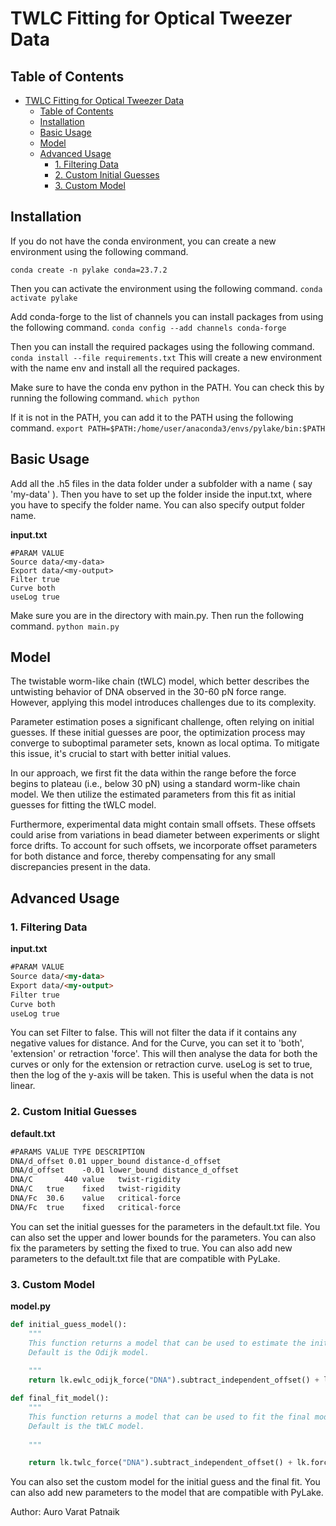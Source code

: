 # TWLC Fitting for Optical Tweezer Data

## Table of Contents

- [TWLC Fitting for Optical Tweezer Data](#twlc-fitting-for-optical-tweezer-data)
  - [Table of Contents](#table-of-contents)
  - [Installation](#installation)
  - [Basic Usage](#basic-usage)
  - [Model](#model)
  - [Advanced Usage](#advanced-usage)
    - [1. Filtering Data](#1-filtering-data)
    - [2. Custom Initial Guesses](#2-custom-initial-guesses)
    - [3. Custom Model](#3-custom-model)

## Installation

If you do not have the conda environment, you can create a new environment using the following command.

`conda create -n pylake conda=23.7.2`



Then you can activate the environment using the following command.
`conda activate pylake`

Add conda-forge to the list of channels you can install packages from using the following command.
`conda config --add channels conda-forge`

Then you can install the required packages using the following command.
`conda install --file requirements.txt`
This will create a new environment with the name env and install all the required packages.

Make sure to have the conda env python in the PATH. You can check this by running the following command.
`which python`

If it is not in the PATH, you can add it to the PATH using the following command.
`export PATH=$PATH:/home/user/anaconda3/envs/pylake/bin:$PATH`


## Basic Usage

Add all the .h5 files in the data folder under a subfolder with a name ( say 'my-data' ). Then you have to set up the folder inside the input.txt, where you have to specify the folder name. You can also specify output folder name.

**input.txt**
```
#PARAM VALUE
Source data/<my-data>
Export data/<my-output>
Filter true 
Curve both
useLog true
```

Make sure you are in the directory with main.py. Then run the following command.
`python main.py`

## Model

The twistable worm-like chain (tWLC) model, which better describes the untwisting behavior of DNA observed in the 30-60 pN force range. However, applying this model introduces challenges due to its complexity.

Parameter estimation poses a significant challenge, often relying on initial guesses. If these initial guesses are poor, the optimization process may converge to suboptimal parameter sets, known as local optima. To mitigate this issue, it's crucial to start with better initial values.

In our approach, we first fit the data within the range before the force begins to plateau (i.e., below 30 pN) using a standard worm-like chain model. We then utilize the estimated parameters from this fit as initial guesses for fitting the tWLC model.

Furthermore, experimental data might contain small offsets. These offsets could arise from variations in bead diameter between experiments or slight force drifts. To account for such offsets, we incorporate offset parameters for both distance and force, thereby compensating for any small discrepancies present in the data.

## Advanced Usage

### 1. Filtering Data
**input.txt**
```html
#PARAM VALUE
Source data/<my-data>
Export data/<my-output>
Filter true 
Curve both
useLog true
```

You can set Filter to false. This will not filter the data if it contains any negative values for distance.
And for the Curve, you can set it to 'both', 'extension' or retraction 'force'. This will then analyse the data for both the curves or only for the extension or retraction curve.
useLog is set to true, then the log of the y-axis will be taken. This is useful when the data is not linear.

### 2. Custom Initial Guesses
**default.txt**
```html
#PARAMS VALUE TYPE DESCRIPTION
DNA/d_offset 0.01 upper_bound distance-d_offset
DNA/d_offset    -0.01 lower_bound distance_d_offset
DNA/C       440 value   twist-rigidity
DNA/C   true    fixed   twist-rigidity
DNA/Fc  30.6    value   critical-force
DNA/Fc  true    fixed   critical-force
```
You can set the initial guesses for the parameters in the default.txt file. You can also set the upper and lower bounds for the parameters. You can also fix the parameters by setting the fixed to true. You can also add new parameters to the default.txt file that are compatible with PyLake.


### 3. Custom Model
**model.py**
```python
def initial_guess_model():
    """
    This function returns a model that can be used to estimate the initial guess for the fitting procedure.
    Default is the Odijk model.
    
    """
    return lk.ewlc_odijk_force("DNA").subtract_independent_offset() + lk.force_offset("DNA")

def final_fit_model():
    """
    This function returns a model that can be used to fit the final model.
    Default is the tWLC model.
    
    """

    return lk.twlc_force("DNA").subtract_independent_offset() + lk.force_offset("DNA")
```

You can also set the custom model for the initial guess and the final fit. You can also add new parameters to the model that are compatible with PyLake.

<!-- add contributor -->
Author: Auro Varat Patnaik
<!-- add license -->
